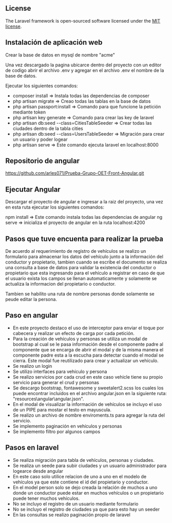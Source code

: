 ## License

The Laravel framework is open-sourced software licensed under the [MIT license](https://opensource.org/licenses/MIT).

## Instalación de aplicación web
Crear la base de datos en mysql de nombre "acme"

Una vez descargado la pagina ubicarce dentro del proyecto con un editor de codigo abrir el archivo .env y agregar en el archivo .env el nombre de la base de datos.

Ejecutar los siguientes comandos:

- composer install => Instala todas las dependencias de composer
- php artisan migrate => Creao todas las tablas en la base de datos
- php artisan passport:install => Comando para que funcione la petición mediante token
- php artisan key generate => Comando para crear las key de laravel
- php artisan db:seed --class=CitiesTableSeeder  => Crear todas las ciudades dentro de la tabla cities
- php artisan db:seed --class=UsersTableSeeder => Migración para crear un usuario y poder logear
- php artisan serve  => Este comando ejecuta laravel en localhost:8000

## Repositorio de angular
https://github.com/arles071/Prueba-Grupo-OET-Front-Angular.git

## Ejecutar Angular
Descargar el proyecto de angular e ingresar a la raiz del proyecto, una vez en 
esta ruta ejecutar los siguientes comandos:

npm install  => Este comando instala todas las dependencias de angular
ng serve => inicializa el proyecto de angular en la ruta localhost:4200

## Pasos que tuve encuenta para realizar la prueba
De acuerdo al requerimiento de registro de vehículos se realizo un formulario para almacenar los datos del vehículo junto a la información del conductor y propietario, tambien cuando se escribe el documento se realiza una consulta a base de datos para validar la existencia del conductor o propietario que esta ingresando para el vehículo a registrar en caso de que el usuario exista los campos se llenan automaticamente y solamente se actualiza la informacion del propietario o conductor.

Tambien se habilito una ruta de nombre personas donde solamente se peude editar la persona.

## Paso en angular
* En este proyecto destaco el uso de interceptor para enviar el toque por cabecera y realizar un efecto de carga por cada petición.
* Para la creación de vehículos y personas se utiliza un modal de bootstrap al cual se le pasa información desde el componente padre al componente que se encarga de abrir el modal y de la misma manera el componente padre esta a la escucha para detectar cuando el modal se cierra. Este modal fue reutilizado para crear y actualizar un vehículo.
* Se realizo un login
* Se utilizo interfaces para vehículo y persona
* Se realizo servicios por cada crud en este caso vehicle tiene su propio servicio para generar el crud y personas
* Se descargo bootstrap, fontawesome y sweetalert2.scss los cuales los puede encontrar incluidos en el archivo
angular.json en la siguiente ruta: "resources\angular\angular.json".
* En el modal de visualizar la información de vehículos se incluyo el uso de un PIPE para mostar el testo en mayuscula.
* Se realizo un archivo de nombre enviroments.ts para agregar la ruta del servicio.
* Se implemento paginación en vehículos y personas
* Se implemento filtro por algunos campos

## Pasos en laravel
* Se realiza migración para tabla de vehículos, personas y ciudades.
* Se realiza un seede para subir ciudades y un usuario administrador para logearce desde angular
* En este caso solo utilice relacion de uno a uno en el modelo de vehículos ya que este contiene el id del propietario y conductor.
* En el model person solo se dejo creada la relación de muchos a uno donde un conductor puede estar en muchos vehículos o un propietario puede tener muchos vehículos.
* No se incluyo el registro de un usuario mediante formulario
* No se incluyo el registro de ciudades ya que para esto hay un seeder
* En las consultas se realizo paginación propio de laravel








